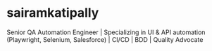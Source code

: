 # sairamkatipally
Senior QA Automation Engineer | Specializing in UI &amp; API automation (Playwright, Selenium, Salesforce) | CI/CD | BDD | Quality Advocate
